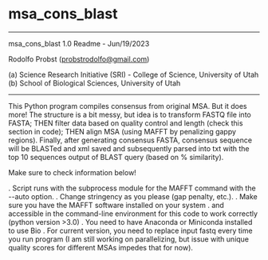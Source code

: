 # msa_cons_blast

-----------------------------------------------------------------------------
msa_cons_blast 1.0 Readme - Jun/19/2023

Rodolfo Probst (probstrodolfo@gmail.com)

(a) Science Research Initiative (SRI) - College of Science, University of Utah
(b) School of Biological Sciences, University of Utah

-----------------------------------------------------------------------------
This Python program compiles consensus from original MSA. But it does more!
The structure is a bit messy, but idea is to transform FASTQ file into FASTA;
THEN filter data based on quality control and length (check this section in code);
THEN align MSA (using MAFFT by penalizing gappy regions). Finally, after generating consensus FASTA,
consensus sequence will be BLASTed and xml saved and subsequently parsed into txt with the top 10 sequences output of BLAST query (based on % similarity).

Make sure to check information below!

. Script runs with the subprocess module for the MAFFT command with the --auto option. 
. Change stringency as you please (gap penalty, etc.).
. Make sure you have the MAFFT software installed on your system
. and accessible in the command-line environment for this code to work correctly (python version >3.0)
. You need to have Anaconda or Miniconda installed to use Bio
. For current version, you need to replace input fastq every time you run program (I am still working on parallelizing, but issue with unique quality scores for different MSAs impedes that for now).
